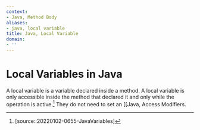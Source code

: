 ```yaml
---
context:
- Java, Method Body
aliases:
- java, local variable
title: Java, Local Variable
domain:
- ''
---
```


# Local Variables in Java

A local variable is a variable declared inside a method. A local variable is only accessible inside the method that declared it and only while the operation is active.[^1] They do not need to set an [[Java, Access Modifiers.

[^1]: [source::20220102-0655-JavaVariables]
